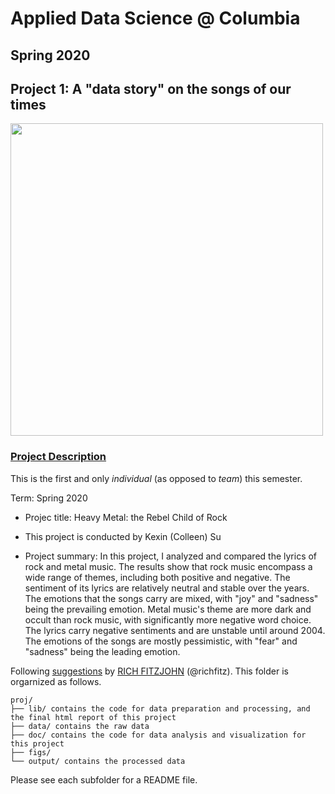 # Applied Data Science @ Columbia
## Spring 2020
## Project 1: A "data story" on the songs of our times

<img src="figs/title1.jpeg" width="500">

### [Project Description](doc/)
This is the first and only *individual* (as opposed to *team*) this semester. 

Term: Spring 2020

+ Projec title: Heavy Metal: the Rebel Child of Rock
+ This project is conducted by Kexin (Colleen) Su

+ Project summary: In this project, I analyzed and compared the lyrics of rock and metal music. The results show that rock music encompass a wide range of themes, including both positive and negative. The sentiment of its lyrics are relatively neutral and stable over the years. The emotions that the songs carry are mixed, with "joy" and "sadness" being the prevailing emotion. Metal music's theme are more dark and occult than rock music, with significantly more negative word choice. The lyrics carry negative sentiments and are unstable until around 2004. The emotions of the songs are mostly pessimistic, with "fear" and "sadness" being the leading emotion.

Following [suggestions](http://nicercode.github.io/blog/2013-04-05-projects/) by [RICH FITZJOHN](http://nicercode.github.io/about/#Team) (@richfitz). This folder is orgarnized as follows.

```
proj/
├── lib/ contains the code for data preparation and processing, and the final html report of this project
├── data/ contains the raw data
├── doc/ contains the code for data analysis and visualization for this project
├── figs/
└── output/ contains the processed data
```

Please see each subfolder for a README file.

